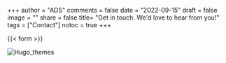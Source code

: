 
+++
author = "ADS"
comments = false
date = "2022-09-15"
draft = false
image = ""
share = false
title= "Get in touch. We'd love to hear from you!"
tags = ["Contact"]
notoc = true
+++

{{< form  >}}

![Hugo_themes](/blog/images/image1.jpg)
